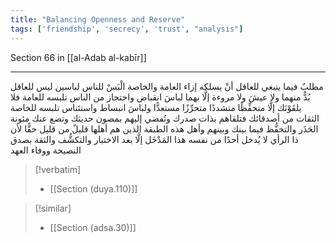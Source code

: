 ```yaml
---
title: "Balancing Openness and Reserve"
tags: ['friendship', 'secrecy', 'trust', "analysis"]
---
```


 Section 66 in [[al-Adab al-kabīr]]

---
مطلبٌ فيما ينبغي للعاقل أنْ يسلكه إزاء العامة والخاصة الْبَسْ للناس لباسين ليس للعاقل بُدٌّ منهما ولا عيشَ ولا مروءة إلَّا بهما لباسَ انقباض واحتجاز من الناس تلبسه للعامة فلا يلقَوْنَك إلَّا متحفِّظًا متشددًا متحرِّزًا مستعدًّا  ولباسَ انبساط واستئناس تلبسه للخاصة الثقات من أصدقائك فتلقاهم بذات صدرك وتُفضي إليهم بمصون حديثك وتضع عنك مئونة الحَذَر والتحفُّظ فيما بينك وبينهم  وأهل هذه الطبقة  الذين هم أهلها  قليلٌ من قليل حقًّا لأن ذا الرأي لا يُدخل أحدًا من نفسه هذا المَدْخَل إلَّا بعد الاختبار والتكشُّف والثقة بصدق النصيحة ووفاء العهد

> [!verbatim]
> - [[Section (duya.110)]]

> [!similar]
> - [[Section (adsa.30)]]
